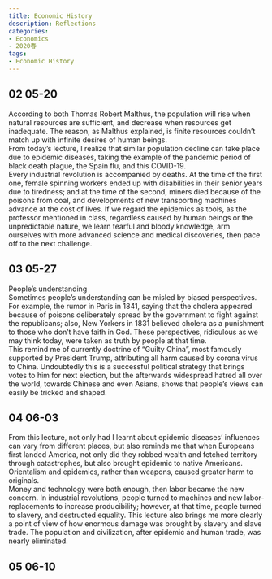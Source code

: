 ```yaml
---
title: Economic History
description: Reflections
categories: 
- Economics
- 2020春
tags:
- Economic History
---
```

## 02 05-20
According to both Thomas Robert Malthus, the population will rise when natural resources are sufficient, and decrease when resources get inadequate. The reason, as Malthus explained, is finite resources couldn’t match up with infinite desires of human beings.  
From today’s lecture, I realize that similar population decline can take place due to epidemic diseases, taking the example of the pandemic period of black death plague, the Spain flu, and this COVID-19.  
Every industrial revolution is accompanied by deaths. At the time of the first one, female spinning workers ended up with disabilities in their senior years due to tiredness; and at the time of the second, miners died because of the poisons from coal, and developments of new transporting machines advance at the cost of lives. If we regard the epidemics as tools, as the professor mentioned in class, regardless caused by human beings or the unpredictable nature, we learn tearful and bloody knowledge, arm ourselves with more advanced science and medical discoveries, then pace off to the next challenge.  

## 03 05-27
People’s understanding  
Sometimes people’s understanding can be misled by biased perspectives. For example, the rumor in Paris in 1841, saying that the cholera appeared because of poisons deliberately spread by the government to fight against the republicans; also, New Yorkers in 1831 believed cholera as a punishment to those who don’t have faith in God. These perspectives, ridiculous as we may think today, were taken as truth by people at that time.  
This remind me of currently doctrine of “Guilty China”, most famously supported by President Trump, attributing all harm caused by corona virus to China. Undoubtedly this is a successful political strategy that brings votes to him for next election, but the afterwards widespread hatred all over the world, towards Chinese and even Asians, shows that people’s views can easily be tricked and shaped.  


## 04 06-03
From this lecture, not only had I learnt about epidemic diseases’ influences can vary from different places, but also reminds me that when Europeans first landed America, not only did they robbed wealth and fetched territory through catastrophes, but also brought epidemic to native Americans. Orientalism and epidemics, rather than weapons, caused greater harm to originals.  
Money and technology were both enough, then labor became the new concern. In industrial revolutions, people turned to machines and new labor-replacements to increase producibility; however, at that time, people turned to slavery, and destructed equality. This lecture also brings me more clearly a point of view of how enormous damage was brought by slavery and slave trade. The population and civilization, after epidemic and human trade, was nearly eliminated.  

## 05 06-10



